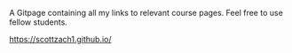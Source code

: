 A Gitpage containing all my links to relevant course pages.
Feel free to use fellow students.

https://scottzach1.github.io/
